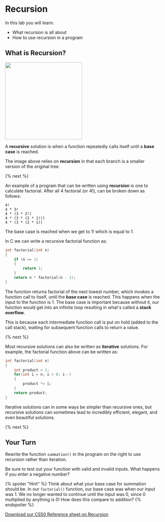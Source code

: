 # Recursion

In this lab you will learn:

- What recursion is all about
- How to use recursion in a program

## What is Recursion?

<img src="https://upload.wikimedia.org/wikipedia/commons/f/f7/RecursiveTree.JPG" width="250">

A **recursive** solution is when a function repeatedly calls itself until a **base case** is reached.

The image above relies on **recursion** in that each branch is a smaller version of the original tree.

{% next %}

An example of a program that can be written using **recursion** is one to calculate factorial. After all 4 factorial (or 4!), can be broken down as follows:

```
4!
4 * 3!
4 * (3 * 2!)
4 * (3 * (2 * 1!))
4 * (3 * (2 * 1))
```

The base case is reached when we get to 1! which is equal to 1.

In C we can write a recursive factorial function as:

```c
int factorial(int n)
{
    if (n == 1)
    {
        return 1;
    }
    return n * factorial(n - 1);
}
```

The function returns factorial of the next lowest number, which invokes a function call to itself, until the **base case** is reached. This happens when the input to the function is 1. The base case is important because without it, our function would get into an infinite loop resulting in what's called a **stack overflow**.

This is because each intermediate function call is put on hold (added to the call stack), waiting for subsequent function calls to return a value. 

{% next %}

Most recursive solutions can also be written as **iterative** solutions. For example, the factorial function above can be written as:

```c
int factorial(int n)
{
    int product = 1;
    for(int i = n; i > 0; i--)
    {
        product *= i;
    }
    return product;
}
```

Iterative solutions can in some ways be simpler than recursive ones, but recursive solutions can sometimes lead to incredibly efficient, elegant, and even beautiful solutions. 

{% next %}

## Your Turn

Rewrite the function `summation()` in the program on the right to use recursion rather than iteration.

Be sure to test out your function with valid and invalid inputs. What happens if you enter a negative number?

{% spoiler "Hint" %}
Think about what your base case for summation should be. In our `factorial()` function, our base case was when our input was 1. We no longer wanted to continue until the input was 0, since 0 multiplied by anything is 0! How does this compare to addition?
{% endspoiler %}

[Download our CS50 Reference sheet on Recursion](https://ap.cs50.school/assets/pdfs/unit4/recursion.pdf)
